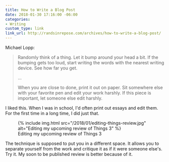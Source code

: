 ```yaml
---
title: How to Write a Blog Post
date: 2018-01-30 17:16:00 -06:00
categories:
- Writing
custom_type: link
link_url: http://randsinrepose.com/archives/how-to-write-a-blog-post/
---
```


Michael Lopp:

> Randomly think of a thing. Let it bump around your head a bit. If the bumping gets too loud, start writing the words with the nearest writing device. See how far you get.
>
> …
>
> When you are close to done, print it out on paper. Sit somewhere else with your favorite pen and edit your work harshly. If this piece is important, let someone else edit harshly.

I liked this. When I was in school, I'd often print out essays and edit them. For the first time in a long time, I did just that.

<figure class="extendout">
  {% include img.html src="/2018/01/editing-things-review.jpg" alt="Editing my upcoming review of Things 3" %}
  <figcaption>Editing my upcoming review of Things 3</figcaption>
</figure>

The technique is supposed to put you in a different space. It allows you to separate yourself from the work and critique it as if it were someone else's. Try it. My soon to be published review is better because of it.
